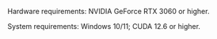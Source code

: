 Hardware requirements: NVIDIA GeForce RTX 3060 or higher.

System requirements: Windows 10/11; CUDA 12.6 or higher.
